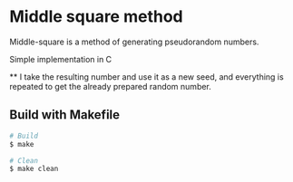 # Middle square method
Middle-square is a method of generating pseudorandom numbers.

Simple implementation in C

** I take the resulting number and use it as a new seed, and everything is repeated to get the already prepared random number.

## Build with Makefile
```bash
# Build
$ make

# Clean
$ make clean
```
